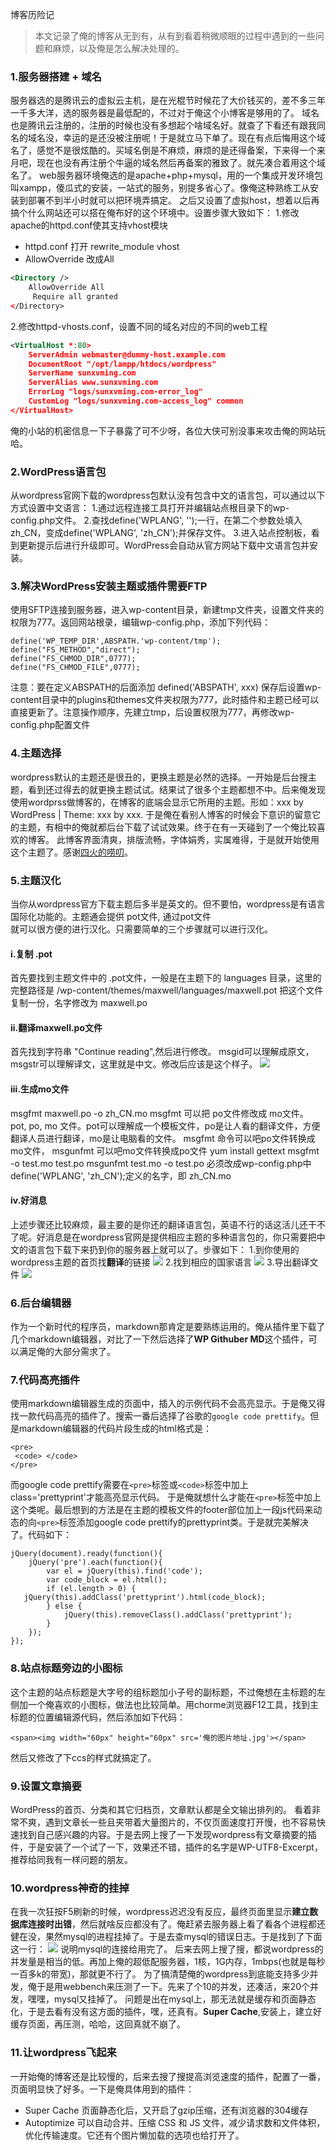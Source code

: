 博客历险记
>本文记录了俺的博客从无到有，从有到看着稍微顺眼的过程中遇到的一些问题和麻烦，以及俺是怎么解决处理的。
### 1.服务器搭建 + 域名
服务器选的是腾讯云的虚拟云主机，是在光棍节时候花了大价钱买的，差不多三年一千多大洋，选的服务器是最低配的，不过对于俺这个小博客是够用的了。
域名也是腾讯云注册的，注册的时候也没有多想起个啥域名好。就查了下看还有跟我同名的域名没，幸运的是还没被注册呢！于是就立马下单了。现在有点后悔用这个域名了，感觉不是很炫酷的。买域名倒是不麻烦，麻烦的是还得备案，下来得一个来月吧，现在也没有再注册个牛逼的域名然后再备案的雅致了。就先凑合着用这个域名了。
web服务器环境俺选的是apache+php+mysql，用的一个集成开发环境包叫xampp，傻瓜式的安装，一站式的服务，别提多省心了。像俺这种熟练工从安装到部署不到半小时就可以把环境弄搞定。
之后又设置了虚拟host，想着以后再搞个什么网站还可以搭在俺布好的这个环境中。设置步骤大致如下：
1.修改apache的httpd.conf使其支持vhost模块
* httpd.conf 打开 rewrite_module vhost
* AllowOverride 改成All
```xml
<Directory />
    AllowOverride All
     Require all granted
</Directory>
```
2.修改httpd-vhosts.conf，设置不同的域名对应的不同的web工程
```xml
<VirtualHost *:80>
    ServerAdmin webmaster@dummy-host.example.com
    DocumentRoot "/opt/lampp/htdocs/wordpress"
    ServerName sunxvming.com
    ServerAlias www.sunxvming.com
    ErrorLog "logs/sunxvming.com-error_log"
    CustomLog "logs/sunxvming.com-access_log" common
</VirtualHost>
```
俺的小站的机密信息一下子暴露了可不少呀，各位大侠可别没事来攻击俺的网站玩哈。
### 2.WordPress语言包
从wordpress官网下载的wordpress包默认没有包含中文的语言包，可以通过以下方式设置中文语言：
1.通过远程连接工具打开并编辑站点根目录下的wp-config.php文件。
2.查找define('WPLANG', '');一行，在第二个参数处填入zh_CN，变成define('WPLANG', 'zh_CN');并保存文件。
3.进入站点控制板，看到更新提示后进行升级即可。WordPress会自动从官方网站下载中文语言包并安装。
### 3.解决WordPress安装主题或插件需要FTP
使用SFTP连接到服务器，进入wp-content目录，新建tmp文件夹，设置文件夹的权限为777。返回网站根录，编辑wp-config.php，添加下列代码：
```
define('WP_TEMP_DIR',ABSPATH.'wp-content/tmp');
define("FS_METHOD","direct");
define("FS_CHMOD_DIR",0777);
define("FS_CHMOD_FILE",0777);
```
注意：要在定义ABSPATH的后面添加 defined('ABSPATH', xxx)
保存后设置wp-content目录中的plugins和themes文件夹权限为777，此时插件和主题已经可以直接更新了。注意操作顺序，先建立tmp，后设置权限为777，再修改wp-config.php配置文件
### 4.主题选择
wordpress默认的主题还是很丑的，更换主题是必然的选择。一开始是后台搜主题，看到还过得去的就更换主题试试。结果试了很多个主题都想不中。后来俺发现使用wordprss做博客的，在博客的底端会显示它所用的主题。形如：xxx by WordPress | Theme: xxx by xxx.
于是俺在看别人博客的时候会下意识的留意它的主题，有相中的俺就都后台下载了试试效果。终于在有一天碰到了一个俺比较喜欢的博客。
此博客界面清爽，排版流畅，字体娟秀，实属难得，于是就开始使用这个主题了。感谢[四火的唠叨](https://www.raychase.net/)。
### 5.主题汉化
当你从wordpress官方下载主题后多半是英文的。但不要怕，wordpress是有语言国际化功能的。主题通会提供 pot文件, 通过pot文件  
就可以很方便的进行汉化。只需要简单的三个步骤就可以进行汉化。
#### i.复制 .pot
首先要找到主题文件中的 .pot文件，一般是在主题下的 languages 目录，这里的完整路径是 /wp-content/themes/maxwell/languages/maxwell.pot
把这个文件复制一份，名字修改为 maxwell.po
#### ii.翻译maxwell.po文件
首先找到字符串 "Continue reading",然后进行修改。 msgid可以理解成原文， msgstr可以理解译文，这里就是中文。修改后应该是这个样子。
![](http://www.sunxvming.com/wp-content/uploads/2019/10/73c98dfc-1e8e-495e-8226-29abb4c95c92-300x147.jpg)
#### iii.生成mo文件
msgfmt maxwell.po -o zh_CN.mo
msgfmt 可以把 po文件修改成 mo文件。
pot, po, mo 文件。pot可以理解成一个模板文件，po是让人看的翻译文件，方便翻译人员进行翻译，mo是让电脑看的文件。
msgfmt 命令可以吧po文件转换成mo文件， msgunfmt 可以吧mo文件转换成po文件
yum install gettext
msgfmt -o test.mo test.po
msgunfmt test.mo -o test.po
必须改成wp-config.php中define('WPLANG', 'zh_CN');定义的名字，即 zh_CN.mo
#### iv.好消息
上述步骤还比较麻烦，最主要的是你还的翻译语言包，英语不行的话这活儿还干不了呢。好消息是在wordpress官网是提供相应主题的多种语言包的，你只需要把中文的语言包下载下来扔到你的服务器上就可以了。步骤如下：
1.到你使用的wordpress主题的首页找**翻译**的链接
![](http://www.sunxvming.com/wp-content/uploads/2019/10/db4056be-9838-4474-ab0f-a5eac085f3d1.png)
2.找到相应的国家语言
![](http://www.sunxvming.com/wp-content/uploads/2019/10/c57ccc8a-abe5-4fd5-a620-ed02ac486a63.png)
3.导出翻译文件
![](http://www.sunxvming.com/wp-content/uploads/2019/10/b1411ea0-2bf9-4436-bb88-2df01c9769ed.png)
### 6.后台编辑器
作为一个新时代的程序员，markdown那肯定是要熟练运用的。俺从插件里下载了几个markdown编辑器，对比了一下然后选择了**WP Githuber MD**这个插件，可以满足俺的大部分需求了。
### 7.代码高亮插件
使用markdown编辑器生成的页面中，插入的示例代码不会高亮显示。于是俺又得找一款代码高亮的插件了。搜索一番后选择了谷歌的`google code prettify`。但是markdown编辑器的代码片段生成的html格式是：
```
<pre>
 <code> </code>
</pre>
```
而google code prettify需要在`<pre>`标签或`<code>`标签中加上class='prettyprint'才能高亮显示代码。
于是俺就想什么才能在`<pre>`标签中加上这个类呢。最后想到的方法是在主题的模板文件的footer部位加上一段js代码来动态的向`<pre>`标签添加google code prettify的prettyprint类。于是就完美解决了。代码如下：
```
jQuery(document).ready(function(){
    jQuery('pre').each(function(){
        var el = jQuery(this).find('code');
        var code_block = el.html();
        if (el.length > 0) {
   jQuery(this).addClass('prettyprint').html(code_block);
        } else {
            jQuery(this).removeClass().addClass('prettyprint');
        }
    });
});
```
### 8.站点标题旁边的小图标
这个主题的站点标题是大字号的组标题加小子号的副标题，不过俺想在主标题的左侧加一个俺喜欢的小图标，做法也比较简单。用chorme浏览器F12工具，找到主标题的位置编辑源代码，然后添加如下代码：
```
<span><img width="60px" height="60px" src='俺的图片地址.jpg'></span>
```
然后又修改了下ccs的样式就搞定了。
### 9.设置文章摘要
WordPress的首页、分类和其它归档页，文章默认都是全文输出排列的。
看着非常不爽，遇到文章长一些且夹带着大量图片的，不仅页面速度打开慢，也不容易快速找到自己感兴趣的内容。于是去网上搜了一下发现wordpress有文章摘要的插件，于是安装了一个试了一下，效果还不错，插件的名字是WP-UTF8-Excerpt，推荐给同我有一样问题的朋友。

### 10.wordpress神奇的挂掉
在我一次狂按F5刷新的时候，wordpress迟迟没有反应，最终页面里显示**建立数据库连接时出错**，然后就啥反应都没有了。俺赶紧去服务器上看了看各个进程都还健在没，果然mysql的进程挂掉了。于是去查mysql的错误日志。于是找到了下面这一行：
![](http://www.sunxvming.com/wp-content/uploads/2019/10/微信截图_20ghjghjghjg.png)
说明mysql的连接给用完了。
后来去网上搜了搜，都说wordpress的并发量是相当的低。再加上俺的超低配服务器，1核，1G内存，1mbps(也就是每秒一百多k的带宽)，那就更不行了。
为了搞清楚俺的wordpress到底能支持多少并发，俺于是用webbench来压测了一下。先来了个10的并发，还凑活，来20个并发，嘿嘿，mysql又挂掉了。
问题是出在mysql上，那无法就是缓存和页面静态化，于是去看有没有这方面的插件，嘿，还真有。**Super Cache**,安装上，建立好缓存页面，再压测，哈哈，这回真就不崩了。
### 11.让wordpress飞起来
一开始俺的博客还是比较慢的，后来去搜了搜提高浏览速度的插件，配置了一番，页面明显快了好多。一下是俺具体用到的插件：
* Super Cache
 页面静态化后，又开启了gzip压缩，还有浏览器的304缓存
* Autoptimize
可以自动合并、压缩 CSS 和 JS 文件，减少请求数和文件体积，优化传输速度。它还有个图片懒加载的选项也给打开了。

